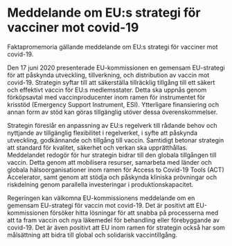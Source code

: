 # Meddelande om EU:s strategi för vacciner mot covid-19

Faktapromemoria gällande meddelande om EU:s strategi för vacciner mot covid-19.

Den 17 juni 2020 presenterade EU-kommissionen en gemensam EU-strategi för att påskynda utveckling, tillverkning, och distribution av vaccin mot covid-19. Strategin syftar till att säkerställa tillräcklig tillgång till ett säkert och effektivt vaccin för EU:s medlemsstater. Detta ska uppnås genom förköpsavtal med vaccinproducenter inom ramen för instrumentet för krisstöd (Emergency Support Instrument, ESI). Ytterligare finansiering och annan form av stöd kan göras tillgänglig utöver dessa överenskommelser.

Strategin föreslår en anpassning av EU:s regelverk till rådande behov och nyttjande av tillgänglig flexibilitet i regelverket, i syfte att påskynda
utveckling, godkännande och tillgång till vaccin. Samtidigt betonar strategin att standard för kvalitet, säkerhet och verkan ska upprätthållas. Meddelandet redogör för hur strategin bidrar till den globala tillgången till vaccin. Detta genom att mobilisera resurser, samarbeta med länder och globala hälsoorganisationer inom ramen för Access to Covid-19 Tools (ACT) Accelerator, samt genom att stödja och påskynda kliniska prövningar och riskdelning genom parallella investeringar i produktionskapacitet.

Regeringen kan välkomna EU-kommissionens meddelande om en gemensam EU-strategi för vaccin mot covid-19. Det är positivt att EU-kommissionen försöker hitta lösningar för att snabba på processerna med att ta fram vaccin och nya läkemedel för behandling eller förebyggande av covid-19. Det är även positivt att EU inom ramen för strategin också har som målsättning att bidra till global och solidarisk vaccintillgång.
